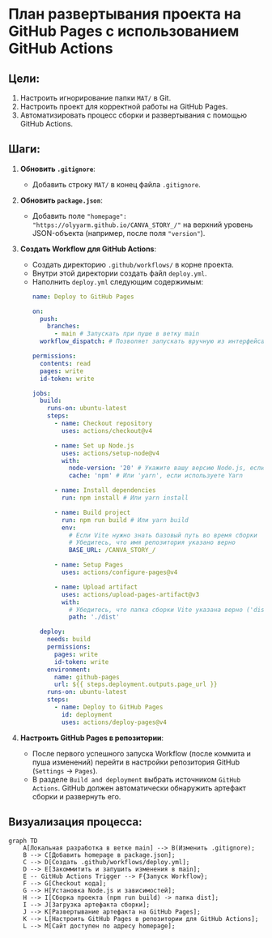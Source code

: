 # План развертывания проекта на GitHub Pages с использованием GitHub Actions

## Цели:
1.  Настроить игнорирование папки `MAT/` в Git.
2.  Настроить проект для корректной работы на GitHub Pages.
3.  Автоматизировать процесс сборки и развертывания с помощью GitHub Actions.

## Шаги:

1.  **Обновить `.gitignore`**:
    *   Добавить строку `MAT/` в конец файла `.gitignore`.

2.  **Обновить `package.json`**:
    *   Добавить поле `"homepage": "https://olyyarm.github.io/CANVA_STORY_/"` на верхний уровень JSON-объекта (например, после поля `"version"`).

3.  **Создать Workflow для GitHub Actions**:
    *   Создать директорию `.github/workflows/` в корне проекта.
    *   Внутри этой директории создать файл `deploy.yml`.
    *   Наполнить `deploy.yml` следующим содержимым:
        ```yaml
        name: Deploy to GitHub Pages

        on:
          push:
            branches:
              - main # Запускать при пуше в ветку main
          workflow_dispatch: # Позволяет запускать вручную из интерфейса GitHub

        permissions:
          contents: read
          pages: write
          id-token: write

        jobs:
          build:
            runs-on: ubuntu-latest
            steps:
              - name: Checkout repository
                uses: actions/checkout@v4

              - name: Set up Node.js
                uses: actions/setup-node@v4
                with:
                  node-version: '20' # Укажите вашу версию Node.js, если она другая
                  cache: 'npm' # Или 'yarn', если используете Yarn

              - name: Install dependencies
                run: npm install # Или yarn install

              - name: Build project
                run: npm run build # Или yarn build
                env:
                  # Если Vite нужно знать базовый путь во время сборки
                  # Убедитесь, что имя репозитория указано верно
                  BASE_URL: /CANVA_STORY_/ 

              - name: Setup Pages
                uses: actions/configure-pages@v4

              - name: Upload artifact
                uses: actions/upload-pages-artifact@v3
                with:
                  # Убедитесь, что папка сборки Vite указана верно ('dist' по умолчанию)
                  path: './dist' 

          deploy:
            needs: build
            permissions:
              pages: write
              id-token: write
            environment:
              name: github-pages
              url: ${{ steps.deployment.outputs.page_url }}
            runs-on: ubuntu-latest
            steps:
              - name: Deploy to GitHub Pages
                id: deployment
                uses: actions/deploy-pages@v4
        ```

4.  **Настроить GitHub Pages в репозитории**:
    *   После первого успешного запуска Workflow (после коммита и пуша изменений) перейти в настройки репозитория GitHub (`Settings` -> `Pages`).
    *   В разделе `Build and deployment` выбрать источником `GitHub Actions`. GitHub должен автоматически обнаружить артефакт сборки и развернуть его.

## Визуализация процесса:

```mermaid
graph TD
    A[Локальная разработка в ветке main] --> B(Изменить .gitignore);
    B --> C[Добавить homepage в package.json];
    C --> D[Создать .github/workflows/deploy.yml];
    D --> E[Закоммитить и запушить изменения в main];
    E -- GitHub Actions Trigger --> F{Запуск Workflow};
    F --> G[Checkout кода];
    G --> H[Установка Node.js и зависимостей];
    H --> I[Сборка проекта (npm run build) -> папка dist];
    I --> J[Загрузка артефакта сборки];
    J --> K[Развертывание артефакта на GitHub Pages];
    K --> L[Настроить GitHub Pages в репозитории для GitHub Actions];
    L --> M[Сайт доступен по адресу homepage];